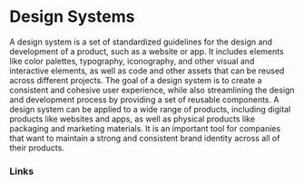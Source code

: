# Design Systems

A design system is a set of standardized guidelines for the design and development of a product, such as a website or app. It includes elements like color palettes, typography, iconography, and other visual and interactive elements, as well as code and other assets that can be reused across different projects. The goal of a design system is to create a consistent and cohesive user experience, while also streamlining the design and development process by providing a set of reusable components. A design system can be applied to a wide range of products, including digital products like websites and apps, as well as physical products like packaging and marketing materials. It is an important tool for companies that want to maintain a strong and consistent brand identity across all of their products.



### Links

